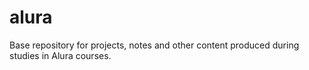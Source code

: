 # alura
Base repository for projects, notes and other content produced during studies in Alura courses.
